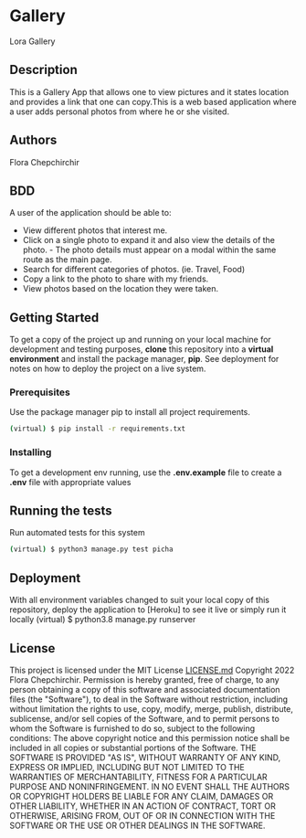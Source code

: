 # Gallery
 Lora Gallery
## Description
This is a Gallery App that allows one to view pictures and it states location and provides a link that one can copy.This is a web based application where a user adds personal photos from where he or she visited.

## Authors
Flora Chepchirchir


## BDD
A user of the application should be able to:

- View different photos that interest me.
- Click on a single photo to expand it and also view the details of the photo.  - The photo details must appear on a modal within the same route as the main   page.
- Search for different categories of photos. (ie. Travel, Food)
- Copy a link to the photo to share with my friends.
- View photos based on the location they were taken.

## Getting Started

To get a copy of the project up and running on your local machine for development and testing purposes, **clone** this repository into a **virtual environment** and install the package manager, **pip**.
See deployment for notes on how to deploy the project on a live system.

### Prerequisites

Use the package manager pip to install all project requirements. 
```sh
(virtual) $ pip install -r requirements.txt
```

### Installing

To get a development env running, use the **.env.example** file to create a **.env** file with appropriate values

## Running the tests

Run automated tests for this system

```sh
(virtual) $ python3 manage.py test picha
```

## Deployment

With all environment variables changed to suit your local copy of this repository, deploy the application to [Heroku] to see it live or simply run it locally
  (virtual) $ python3.8 manage.py runserver


## License

This project is licensed under the MIT License  [LICENSE.md](LICENSE.md) Copyright 2022 Flora Chepchirchir.
Permission is hereby granted, free of charge, to any person obtaining a copy of this software and associated documentation files (the "Software"), to deal in the Software without restriction, including without limitation the rights to use, copy, modify, merge, publish, distribute, sublicense, and/or sell copies of the Software, and to permit persons to whom the Software is furnished to do so, subject to the following conditions:
The above copyright notice and this permission notice shall be included in all copies or substantial portions of the Software.
THE SOFTWARE IS PROVIDED "AS IS", WITHOUT WARRANTY OF ANY KIND, EXPRESS OR IMPLIED, INCLUDING BUT NOT LIMITED TO THE WARRANTIES OF MERCHANTABILITY, FITNESS FOR A PARTICULAR PURPOSE AND NONINFRINGEMENT. IN NO EVENT SHALL THE AUTHORS OR COPYRIGHT HOLDERS BE LIABLE FOR ANY CLAIM, DAMAGES OR OTHER LIABILITY, WHETHER IN AN ACTION OF CONTRACT, TORT OR OTHERWISE, ARISING FROM, OUT OF OR IN CONNECTION WITH THE SOFTWARE OR THE USE OR OTHER DEALINGS IN THE SOFTWARE.


